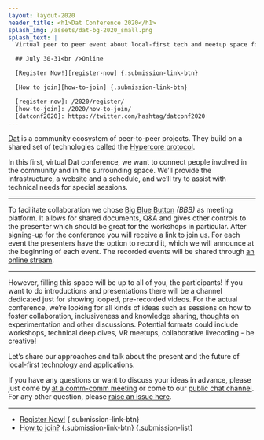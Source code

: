 ```yaml
---
layout: layout-2020
header_title: <h1>Dat Conference 2020</h1>
splash_img: /assets/dat-bg-2020_small.png
splash_text: |
  Virtual peer to peer event about local-first tech and meetup space for everyone interested in the decentralized web. [#datconf2020][datconf2020]

  ## July 30-31<br />Online

  [Register Now!][register-now] {.submission-link-btn}

  [How to join][how-to-join] {.submission-link-btn}

  [register-now]: /2020/register/
  [how-to-join]: /2020/how-to-join/
  [datconf2020]: https://twitter.com/hashtag/datconf2020
---
```


[Dat](https://dat.foundation) is a community ecosystem of peer-to-peer projects. They build on a shared set of technologies called the [Hypercore protocol](https://hypercore-protocol.org). 

In this first, virtual Dat conference, we want to connect people involved in the community and in the surrounding space. We’ll provide the infrastructure, a website and a schedule, and we’ll try to assist with technical needs for special sessions.

---

To facilitate collaboration we chose [Big Blue Button][bbb] _(BBB)_ as meeting platform. It allows for shared documents, Q&A and gives other controls to the presenter which should be great for the workshops in particular. After signing-up for the conference you will receive a link to join us. For each event the presenters have the option to record it, which we will announce at the beginning of each event. The recorded events will be shared through [an online stream][stream].

---

However, filling this space will be up to all of you, the participants! If you want to do introductions and presentations there will be a channel dedicated just for showing looped, pre-recorded videos. For the actual conference, we’re looking for all kinds of ideas such as sessions on how to foster collaboration, inclusiveness and knowledge sharing, thoughts on experimentation and other discussions. Potential formats could include workshops, technical deep dives, VR meetups, collaborative livecoding - be creative!

Let’s share our approaches and talk about the present and the future of local-first technology and applications.

If you have any questions or want to discuss your ideas in advance, please just come by [at a comm-comm meeting](https://github.com/datproject/comm-comm/issues?q=is%3Aissue+is%3Aopen+label%3Ameeting) or come to our [public chat channel](https://dat.foundation/community/chat/). For any other question, please [raise an issue here][ask-question].

---

* [Register Now!][register-now] {.submission-link-btn}
* [How to join?][how-to-join] {.submission-link-btn}
{.submission-list}


 [bbb]: https://bigbluebutton.org/
 [stream]: /2020/stream/
 [register-now]: /2020/register/
 [late-submission]: https://conf.consento.org/dat-event-2020/cfp
 [ask-question]: https://github.com/datproject/public-events/issues/new?labels=question
 [how-to-join]: /2020/how-to-join/
